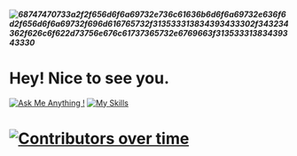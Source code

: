 ##### ![68747470733a2f2f656d6f6a69732e736c61636b6d6f6a69732e636f6d2f656d6f6a69732f696d616765732f313533313834393433302f343234362f626c6f622d73756e676c61737365732e6769663f31353331383439343330](https://github.com/artam109/artam109/assets/118260619/a67b0a2a-0fe4-4f7f-b7c7-3dfaac3dcc6e) 
# Hey! Nice to see you. 
[![Ask Me Anything !](https://img.shields.io/badge/Ask%20me-anything-1abc9c.svg)](https://github.com/artam109)
[![My Skills](https://skillicons.dev/icons?i=js,html,css,wasm)](https://skillicons.dev)

# [![Contributors over time](https://contributor-graph-api.apiseven.com/contributors-svg?chart=contributorOverTime&repo=artam109/badges)](https://www.apiseven.com/en/contributor-graph?chart=contributorOverTime&repo=artam109/badges)

<!--
**artam109/artam109** is a ✨ _special_ ✨ repository because its `README.md` (this file) appears on your GitHub profile.

Here are some ideas to get you started:

- 🔭 I’m currently working on ...
- 🌱 I’m currently learning ...
- 👯 I’m looking to collaborate on ...
- 🤔 I’m looking for help with ...
- 💬 Ask me about ...
- 📫 How to reach me: ...
- 😄 Pronouns: ...
- ⚡ Fun fact: ...
-->

